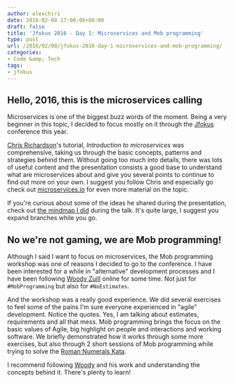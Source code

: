 ```yaml
---
author: alexchiri
date: 2016-02-08 17:00:08+00:00
draft: false
title: 'Jfokus 2016 - Day 1: Microservices and Mob programming'
type: post
url: /2016/02/08/jfokus-2016-day-1-microservices-and-mob-programming/
categories:
- Code &amp; Tech
tags:
- jfokus
---
```


## Hello, 2016, this is the microservices calling


Microservices is one of the biggest buzz words of the moment. Being a very beginner in this topic, I decided to focus mostly on it through the [Jfokus](http://jfokus.se) conference this year.

[Chris Richardson](https://twitter.com/crichardson)'s tutorial, _Introduction to microservices_ was comprehensive, taking us through the basic concepts, patterns and strategies behind them. Without going too much into details, there was lots of useful content and the presentation consists a good base to understand what are microservices about and give you several points to continue to find out more on your own. I suggest you follow Chris and especially go check out [microservices.io](http://microservices.io/) for even more material on the topic.

If you're curious about some of the ideas he shared during the presentation, check out [the mindmap I did](https://mm.tt/647630949?t=HSTn9Fvvas) during the talk. It's quite large, I suggest you expand branches while you go.


## No we're not gaming, we are Mob programming!


Although I said I want to focus on microservices, the Mob programming workshop was one of reasons I decided to go to the conference. I have been interested for a while in "alternative" development processes and I have been following [Woody Zuill](https://twitter.com/WoodyZuill) online for some time. Not just for `#MobProgramming` but also for `#NoEstimates`.

And the workshop was a really good experience. We did several exercises to feel some of the pains I'm sure everyone experienced in "agile" development. Notice the quotes. Yes, I am talking about estimates, requirements and all that mess. Mob programming brings the focus on the basic values of Agile, big highlight on people and interactions and working software. We briefly demonstrated how it works through some more exercises, but also through 2 short sessions of Mob programming while trying to solve the [Roman Numerals Kata](http://codingdojo.org/cgi-bin/index.pl?KataRomanNumerals).

I recommend following [Woody](https://twitter.com/WoodyZuill) and his work and understanding the concepts behind it. There's plenty to learn!
